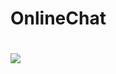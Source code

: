 
# OnlineChat<h1>
![](https://cdn.discordapp.com/attachments/842364771143385129/846729548695076874/unknown.png)

